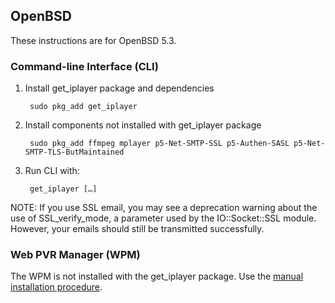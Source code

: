 ## OpenBSD

These instructions are for OpenBSD 5.3.

### Command-line Interface (CLI)

1. Install get_iplayer package and dependencies

	    sudo pkg_add get_iplayer
    
2. Install components not installed with get_iplayer package

    	sudo pkg_add ffmpeg mplayer p5-Net-SMTP-SSL p5-Authen-SASL p5-Net-SMTP-TLS-ButMaintained

3. Run CLI with:

    	get_iplayer […]

NOTE: If you use SSL email, you may see a deprecation warning about the use of SSL_verify_mode, a parameter used by the IO::Socket::SSL module.  However, your emails should still be transmitted successfully.

### Web PVR Manager (WPM)

The WPM is not installed with the get_iplayer package.  Use the [manual installation procedure](manual).

